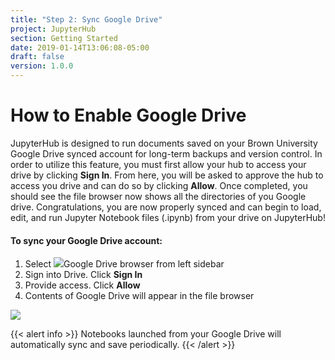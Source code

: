 ```yaml
---
title: "Step 2: Sync Google Drive"
project: JupyterHub
section: Getting Started
date: 2019-01-14T13:06:08-05:00
draft: false
version: 1.0.0
---
```


# How to Enable Google Drive

JupyterHub is designed to run documents saved on your Brown University Google Drive synced account for long-term backups and version control. In order to utilize this feature, you must first allow your hub to access your drive by clicking **Sign In**. From here, you will be asked to approve the hub to access you drive and can do so by clicking **Allow**. Once completed, you should see the file browser now shows all the directories of you Google drive. Congratulations, you are now properly synced and can begin to load, edit, and run Jupyter Notebook files \(.ipynb\) from your drive on JupyterHub!

#### To sync your Google Drive account:

1. Select ![](../.gitbook/assets/image%20%285%29.png)Google Drive browser from left sidebar
2. Sign into Drive. Click **Sign In**
3. Provide access. Click **Allow**
4. Contents of Google Drive will appear in the file browser

![](../.gitbook/assets/screenshot-from-2018-09-18-14-06-09.png)

{{< alert info >}}
Notebooks launched from your Google Drive will automatically sync and save periodically.
{{< /alert >}}
